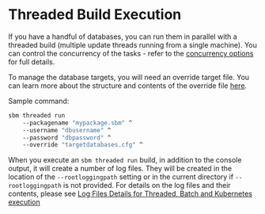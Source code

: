 # Threaded Build Execution

If you have a handful of databases, you can run them in parallel with a threaded build (multiple update threads running from a single machine). You can control the concurrency of the tasks - refer to the [concurrency options](concurrency_options.md) for full details.

To manage the database targets, you will need an override target file. You can learn more about the structure and contents of the override file [here](override_options.md).

Sample command:

``` bash
sbm threaded run
    --packagename "mypackage.sbm" ^
    --username "dbusername" ^
    --password "dbpassword" ^
    --override "targetdatabases.cfg" ^
```

When you execute an `sbm threaded run` build, in addition to the console output, it will create a number of log files. They will be created in the location of the `--rootloggingpath` setting or in the current directory if `--rootloggingpath` is not provided. For details on the log files and their contents, please see [Log Files Details for Threaded, Batch and Kubernetes execution](threaded_and_batch_logs.md)